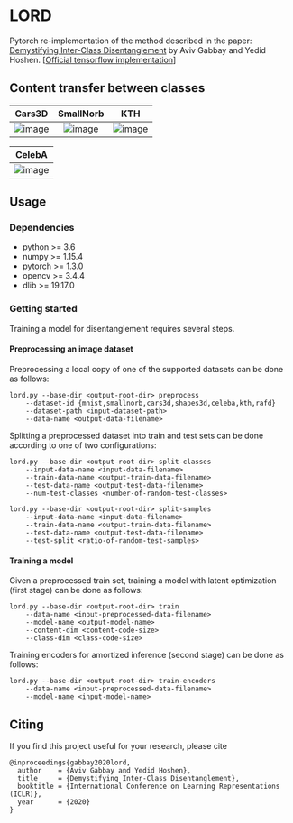 # LORD
Pytorch re-implementation of the method described in the paper: [Demystifying Inter-Class Disentanglement](http://www.vision.huji.ac.il/lord) by Aviv Gabbay and Yedid Hoshen.
[[Official tensorflow implementation](https://github.com/avivga/lord)]

## Content transfer between classes
| Cars3D | SmallNorb | KTH |
| :---: | :---: | :---: |
| ![image](http://www.vision.huji.ac.il/lord/img/cars3d/ours.jpg) | ![image](http://www.vision.huji.ac.il/lord/img/smallnorb-poses/ours.png) | ![image](http://www.vision.huji.ac.il/lord/img/kth/ours.png) |

| CelebA |
| :---: |
| ![image](http://www.vision.huji.ac.il/lord/img/celeba/ours.png) |


## Usage
### Dependencies
* python >= 3.6
* numpy >= 1.15.4
* pytorch >= 1.3.0
* opencv >= 3.4.4
* dlib >= 19.17.0

### Getting started
Training a model for disentanglement requires several steps.

#### Preprocessing an image dataset
Preprocessing a local copy of one of the supported datasets can be done as follows:
```
lord.py --base-dir <output-root-dir> preprocess
    --dataset-id {mnist,smallnorb,cars3d,shapes3d,celeba,kth,rafd}
    --dataset-path <input-dataset-path>
    --data-name <output-data-filename>
```

Splitting a preprocessed dataset into train and test sets can be done according to one of two configurations:
```
lord.py --base-dir <output-root-dir> split-classes
    --input-data-name <input-data-filename>
    --train-data-name <output-train-data-filename>
    --test-data-name <output-test-data-filename>
    --num-test-classes <number-of-random-test-classes>
```

```
lord.py --base-dir <output-root-dir> split-samples
    --input-data-name <input-data-filename>
    --train-data-name <output-train-data-filename>
    --test-data-name <output-test-data-filename>
    --test-split <ratio-of-random-test-samples>
```

#### Training a model
Given a preprocessed train set, training a model with latent optimization (first stage) can be done as follows:
```
lord.py --base-dir <output-root-dir> train
    --data-name <input-preprocessed-data-filename>
    --model-name <output-model-name>
    --content-dim <content-code-size>
    --class-dim <class-code-size>
```

Training encoders for amortized inference (second stage) can be done as follows:
```
lord.py --base-dir <output-root-dir> train-encoders
    --data-name <input-preprocessed-data-filename>
    --model-name <input-model-name>
```

## Citing
If you find this project useful for your research, please cite
```
@inproceedings{gabbay2020lord,
  author    = {Aviv Gabbay and Yedid Hoshen},
  title     = {Demystifying Inter-Class Disentanglement},
  booktitle = {International Conference on Learning Representations (ICLR)},
  year      = {2020}
}
```
